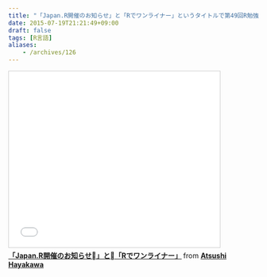 ```yaml
---
title: "「Japan.R開催のお知らせ」と「Rでワンライナー」というタイトルで第49回R勉強会＠東京（#TokyoR）にて発表してきました"
date: 2015-07-19T21:21:49+09:00
draft: false
tags: [R言語]
aliases:
    - /archives/126
---
```


<iframe src="//www.slideshare.net/slideshow/embed_code/key/1TDR8VfPoW56MF" width="425" height="355" frameborder="0" marginwidth="0" marginheight="0" scrolling="no" style="border:1px solid #CCC; border-width:1px; margin-bottom:5px; max-width: 100%;" allowfullscreen> </iframe> <div style="margin-bottom:5px"> <strong> <a href="//www.slideshare.net/gepuro/oneliner-with-r" title="「Japan.R開催のお知らせ」と「Rでワンライナー」" target="_blank">「Japan.R開催のお知らせ」と「Rでワンライナー」</a> </strong> from <strong><a href="//www.slideshare.net/gepuro" target="_blank">Atsushi Hayakawa</a></strong> </div>



